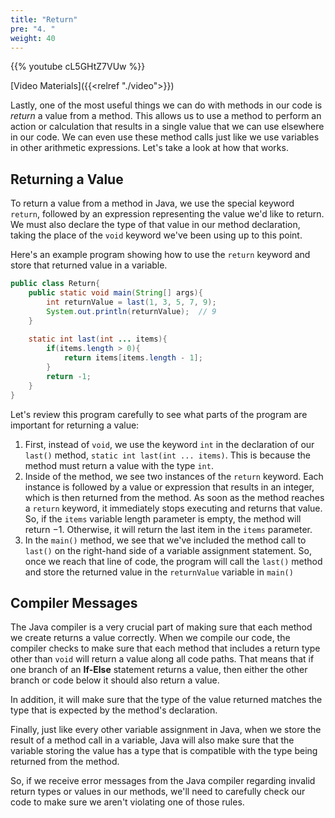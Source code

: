 ```yaml
---
title: "Return"
pre: "4. "
weight: 40
---
```


{{% youtube cL5GHtZ7VUw %}}

[Video Materials]({{<relref "./video">}})

Lastly, one of the most useful things we can do with methods in our code is _return_ a value from a method. This allows us to use a method to perform an action or calculation that results in a single value that we can use elsewhere in our code. We can even use these method calls just like we use variables in other arithmetic expressions. Let's take a look at how that works.

## Returning a Value

To return a value from a method in Java, we use the special keyword `return`, followed by an expression representing the value we'd like to return. We must also declare the type of that value in our method declaration, taking the place of the `void` keyword we've been using up to this point. 

Here's an example program showing how to use the `return` keyword and store that returned value in a variable. 

```java
public class Return{
    public static void main(String[] args){
        int returnValue = last(1, 3, 5, 7, 9);
        System.out.println(returnValue);  // 9
    }
  
    static int last(int ... items){
        if(items.length > 0){
            return items[items.length - 1];
        }
        return -1;
    }
}
```

Let's review this program carefully to see what parts of the program are important for returning a value:

1. First, instead of `void`, we use the keyword `int` in the declaration of our `last()` method, `static int last(int ... items)`. This is because the method must return a value with the type `int`. 
2. Inside of the method, we see two instances of the `return` keyword. Each instance is followed by a value or expression that results in an integer, which is then returned from the method. As soon as the method reaches a `return` keyword, it immediately stops executing and returns that value. So, if the `items` variable length parameter is empty, the method will return $-1$. Otherwise, it will return the last item in the `items` parameter. 
3. In the `main()` method, we see that we've included the method call to `last()` on the right-hand side of a variable assignment statement. So, once we reach that line of code, the program will call the `last()` method and store the returned value in the `returnValue` variable in `main()`

## Compiler Messages

The Java compiler is a very crucial part of making sure that each method we create returns a value correctly. When we compile our code, the compiler checks to make sure that each method that includes a return type other than `void` will return a value along all code paths. That means that if one branch of an **If-Else** statement returns a value, then either the other branch or code below it should also return a value. 

In addition, it will make sure that the type of the value returned matches the type that is expected by the method's declaration. 

Finally, just like every other variable assignment in Java, when we store the result of a method call in a variable, Java will also make sure that the variable storing the value has a type that is compatible with the type being returned from the method.

So, if we receive error messages from the Java compiler regarding invalid return types or values in our methods, we'll need to carefully check our code to make sure we aren't violating one of those rules.